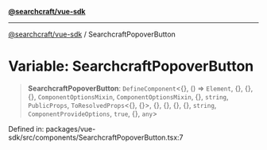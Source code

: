 [**@searchcraft/vue-sdk**](../README.md)

***

[@searchcraft/vue-sdk](../globals.md) / SearchcraftPopoverButton

# Variable: SearchcraftPopoverButton

> **SearchcraftPopoverButton**: `DefineComponent`\<\{\}, () => `Element`, \{\}, \{\}, \{\}, `ComponentOptionsMixin`, `ComponentOptionsMixin`, \{\}, `string`, `PublicProps`, `ToResolvedProps`\<\{\}, \{\}\>, \{\}, \{\}, \{\}, \{\}, `string`, `ComponentProvideOptions`, `true`, \{\}, `any`\>

Defined in: packages/vue-sdk/src/components/SearchcraftPopoverButton.tsx:7
